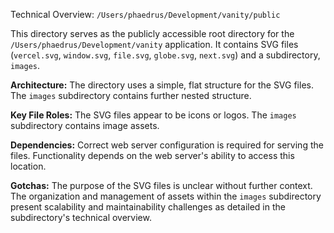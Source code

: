 Technical Overview: `/Users/phaedrus/Development/vanity/public`

This directory serves as the publicly accessible root directory for the `/Users/phaedrus/Development/vanity` application. It contains SVG files (`vercel.svg`, `window.svg`, `file.svg`, `globe.svg`, `next.svg`) and a subdirectory, `images`.

**Architecture:** The directory uses a simple, flat structure for the SVG files.  The `images` subdirectory contains further nested structure.

**Key File Roles:** The SVG files appear to be icons or logos.  The `images` subdirectory contains image assets.

**Dependencies:** Correct web server configuration is required for serving the files. Functionality depends on the web server's ability to access this location.

**Gotchas:**  The purpose of the SVG files is unclear without further context. The organization and management of assets within the `images` subdirectory present scalability and maintainability challenges as detailed in the subdirectory's technical overview.
